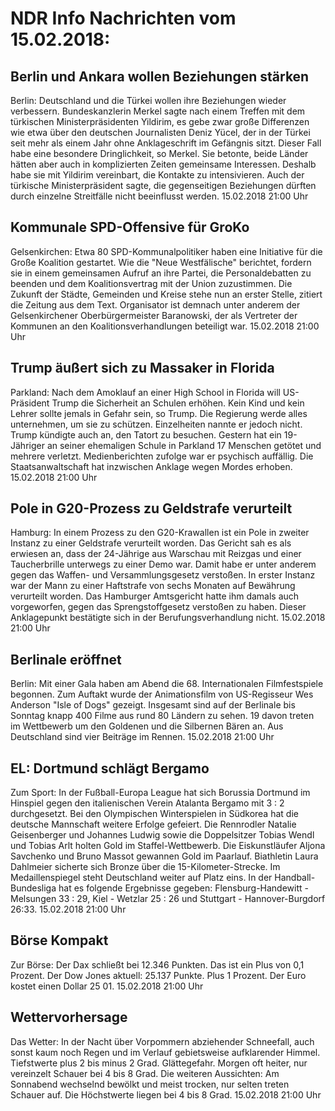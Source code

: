 # NDR Info Nachrichten vom 15.02.2018:


## Berlin und Ankara wollen Beziehungen stärken
Berlin:		Deutschland und die Türkei wollen ihre Beziehungen wieder verbessern. Bundeskanzlerin Merkel sagte nach einem Treffen mit dem türkischen Ministerpräsidenten Yildirim, es gebe zwar große Differenzen wie etwa über den deutschen Journalisten Deniz Yücel, der in der Türkei seit mehr als einem Jahr ohne Anklageschrift im Gefängnis sitzt. Dieser Fall habe eine besondere Dringlichkeit, so Merkel. Sie betonte, beide Länder hätten aber auch in komplizierten Zeiten gemeinsame Interessen. Deshalb habe sie mit Yildirim vereinbart, die Kontakte zu intensivieren. Auch der türkische Ministerpräsident sagte, die gegenseitigen Beziehungen dürften durch einzelne Streitfälle nicht beeinflusst werden. 15.02.2018 21:00 Uhr 

## Kommunale SPD-Offensive für GroKo
Gelsenkirchen:	 Etwa 80 SPD-Kommunalpolitiker haben eine Initiative für die Große Koalition gestartet. Wie die "Neue Westfälische" berichtet, fordern sie in einem gemeinsamen Aufruf an ihre Partei, die Personaldebatten zu beenden und dem Koalitionsvertrag mit der Union zuzustimmen. Die Zukunft der Städte, Gemeinden und Kreise stehe nun an erster Stelle, zitiert die Zeitung aus dem Text. Organisator ist demnach unter anderem der Gelsenkirchener Oberbürgermeister Baranowski, der als Vertreter der Kommunen an den Koalitionsverhandlungen beteiligt war. 15.02.2018 21:00 Uhr 

## Trump äußert sich zu Massaker in Florida
Parkland: Nach dem Amoklauf an einer High School in Florida will US-Präsident Trump die Sicherheit an Schulen erhöhen. Kein Kind und kein Lehrer sollte jemals in Gefahr sein, so Trump. Die Regierung werde alles unternehmen, um sie zu schützen. Einzelheiten nannte er jedoch nicht. Trump kündigte auch an, den Tatort zu besuchen. Gestern hat ein 19-Jähriger an seiner ehemaligen Schule in Parkland 17 Menschen getötet und mehrere verletzt. Medienberichten zufolge war er psychisch auffällig. Die Staatsanwaltschaft hat inzwischen Anklage wegen Mordes erhoben. 15.02.2018 21:00 Uhr 

## Pole in G20-Prozess zu Geldstrafe verurteilt
Hamburg: In einem Prozess zu den G20-Krawallen ist ein Pole in zweiter Instanz zu einer Geldstrafe verurteilt worden. Das Gericht sah es als erwiesen an, dass der 24-Jährige aus Warschau mit Reizgas und einer Taucherbrille unterwegs zu einer Demo war. Damit habe er unter anderem gegen das Waffen- und Versammlungsgesetz verstoßen. In erster Instanz war der Mann zu einer Haftstrafe von sechs Monaten auf Bewährung verurteilt worden. Das Hamburger Amtsgericht hatte ihm damals auch vorgeworfen, gegen das Sprengstoffgesetz verstoßen zu haben. Dieser Anklagepunkt bestätigte sich in der Berufungsverhandlung nicht. 15.02.2018 21:00 Uhr 

## Berlinale eröffnet
Berlin: Mit einer Gala haben am Abend die 68. Internationalen Filmfestspiele begonnen. Zum Auftakt wurde der Animationsfilm von US-Regisseur Wes Anderson "Isle of Dogs" gezeigt. Insgesamt sind auf der Berlinale bis Sonntag knapp 400 Filme aus rund 80 Ländern zu sehen. 19 davon treten im Wettbewerb um den Goldenen und die Silbernen Bären an. Aus Deutschland sind vier Beiträge im Rennen. 15.02.2018 21:00 Uhr 

## EL: Dortmund schlägt Bergamo
Zum Sport: In der Fußball-Europa League hat sich Borussia Dortmund im Hinspiel gegen den italienischen Verein Atalanta Bergamo mit 3 : 2 durchgesetzt. Bei den Olympischen Winterspielen in Südkorea hat die deutsche Mannschaft weitere Erfolge gefeiert. Die Rennrodler Natalie Geisenberger und Johannes Ludwig sowie die Doppelsitzer Tobias Wendl und Tobias Arlt holten Gold im Staffel-Wettbewerb. Die Eiskunstläufer Aljona Savchenko und Bruno Massot gewannen Gold im Paarlauf. Biathletin Laura Dahlmeier sicherte sich Bronze über die 15-Kilometer-Strecke. Im Medaillenspiegel steht Deutschland weiter auf Platz eins. In der Handball-Bundesliga hat es folgende Ergebnisse gegeben: Flensburg-Handewitt - Melsungen 33 : 29,
Kiel - Wetzlar   25 : 26
und
Stuttgart - Hannover-Burgdorf  26:33. 15.02.2018 21:00 Uhr 

## Börse Kompakt
Zur Börse: Der Dax schließt bei 12.346 Punkten. Das ist ein Plus von 0,1 Prozent. Der Dow Jones aktuell: 25.137 Punkte. Plus 1 Prozent. Der Euro kostet einen Dollar 25 01. 15.02.2018 21:00 Uhr 

## Wettervorhersage
Das Wetter: In der Nacht über Vorpommern abziehender Schneefall, auch sonst kaum noch Regen und im Verlauf gebietsweise aufklarender Himmel. Tiefstwerte plus 2 bis minus 2 Grad. Glättegefahr. Morgen oft heiter, nur vereinzelt Schauer bei 4 bis 8 Grad. Die weiteren Aussichten: Am Sonnabend wechselnd bewölkt und meist trocken, nur selten treten Schauer auf. Die Höchstwerte liegen bei 4 bis 8 Grad. 15.02.2018 21:00 Uhr 
